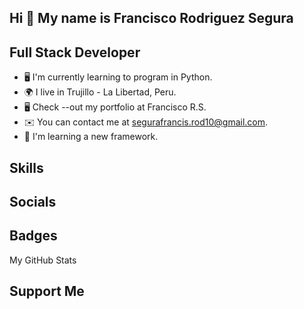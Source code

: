 ## Hi  👋 My name is Francisco Rodriguez Segura

## Full Stack Developer
- 🖥️ I'm currently learning to program in Python.
- 🌍 I live in Trujillo - La Libertad, Peru.
- 🖥️ Check --out my portfolio at Francisco R.S.
- ✉️ You can contact me at segurafrancis.rod10@gmail.com.
- 🧠 I'm learning a new framework.

## Skills


## Socials


## Badges
  My GitHub Stats


## Support Me
